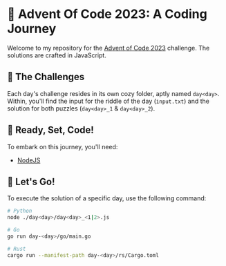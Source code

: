 # 🎄 Advent Of Code 2023: A Coding Journey

Welcome to my repository for the [Advent of Code 2023](https://adventofcode.com/2023) challenge.
The solutions are crafted in JavaScript.

## 🎅 The Challenges

Each day's challenge resides in its own cozy folder, aptly named `day<day>`. Within, you'll find the input for the riddle of the day (`input.txt`) and the solution for both puzzles (`day<day>_1` & `day<day>_2`).

## 🚀 Ready, Set, Code!

To embark on this journey, you'll need:
- [NodeJS](https://nodejs.org/en)

## 🏃 Let's Go!

To execute the solution of a specific day, use the following command:

```bash
# Python
node ./day<day>/day<day>_<1|2>.js
```

```bash
# Go
go run day-<day>/go/main.go
```

```bash
# Rust
cargo run --manifest-path day-<day>/rs/Cargo.toml
```
